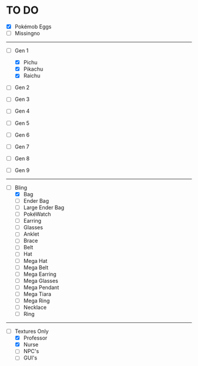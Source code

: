# TO DO

- [X] Pokémob Eggs
- [ ] Missingno
---
- [ ] Gen 1
	- [X] Pichu
	- [X] Pikachu
	- [X] Raichu

- [ ] Gen 2

- [ ] Gen 3

- [ ] Gen 4

- [ ] Gen 5

- [ ] Gen 6

- [ ] Gen 7

- [ ] Gen 8

- [ ] Gen 9
---
- [ ] Bling
	- [X] Bag
	- [ ] Ender Bag
	- [ ] Large Ender Bag
	- [ ] PokéWatch
	- [ ] Earring
	- [ ] Glasses
	- [ ] Anklet
	- [ ] Brace
	- [ ] Belt
	- [ ] Hat
	- [ ] Mega Hat
	- [ ] Mega Belt
	- [ ] Mega Earring
	- [ ] Mega Glasses
	- [ ] Mega Pendant
	- [ ] Mega Tiara
	- [ ] Mega Ring
	- [ ] Necklace
	- [ ] Ring
---
- [ ] Textures Only
	- [X] Professor
	- [X] Nurse
	- [ ] NPC's
	- [ ] GUI's
